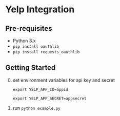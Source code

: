 # Yelp Integration

## Pre-requisites
- Python 3.x
- `pip install oauthlib`
- `pip install requests_oauthlib`

## Getting Started
0. set environment variables for api key and secret

    `export YELP_APP_ID=appid`

    `export YELP_APP_SECRET=appsecret`

0. run `python example.py`
